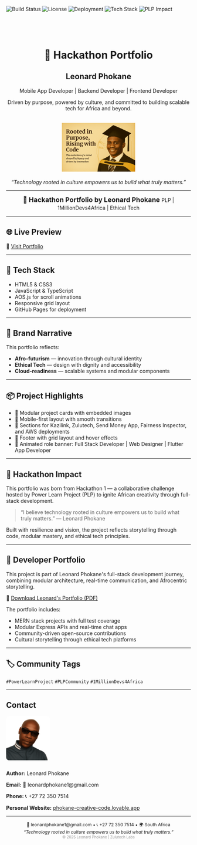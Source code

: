 ![Build Status](https://img.shields.io/badge/build-passing-brightgreen)
![License](https://img.shields.io/badge/license-MIT-blue)
![Deployment](https://img.shields.io/badge/live--demo-available-yellow)
![Tech Stack](https://img.shields.io/badge/techstack-HTML%2FCSS%2FJS%2FTS-informational)
![PLP Impact](https://img.shields.io/badge/PLP-1MillionDevs4Africa-purple)

<!-- Cover Page -->
<div style="text-align: center; margin-top: 100px;">
  <h1>🚀 Hackathon Portfolio</h1>
  <h2>Leonard Phokane</h2>
  <p>Mobile App Developer | Backend Developer | Frontend Developer</p>
  <p>Driven by purpose, powered by culture, and committed to building scalable tech for Africa and beyond.</p>
  <br>
  <img src="assets/hackathon-portfolio.png" alt="Leonard Phokane" width="200"/>
  <br><br>
  <em>“Technology rooted in culture empowers us to build what truly matters.”</em>
</div>

---

<!-- Header -->
<div style="text-align: center; font-size: 18px; font-weight: bold;">
  🚀 Hackathon Portfolio by Leonard Phokane  
  <span style="font-size: 14px; font-weight: normal;">PLP | 1MillionDevs4Africa | Ethical Tech</span>
</div>
<hr>



## 🌐 Live Preview

🔗 [Visit Portfolio](https://leonardphokane.github.io/hackathon-portfolio/)

---

## 🧪 Tech Stack

- HTML5 & CSS3  
- JavaScript & TypeScript  
- AOS.js for scroll animations  
- Responsive grid layout  
- GitHub Pages for deployment

---

## 🎨 Brand Narrative

This portfolio reflects:

- **Afro-futurism** — innovation through cultural identity  
- **Ethical Tech** — design with dignity and accessibility  
- **Cloud-readiness** — scalable systems and modular components

---

## 📦 Project Highlights

- 🔧 Modular project cards with embedded images  
- 📱 Mobile-first layout with smooth transitions  
- 🧠 Sections for Kazilink, Zulutech, Send Money App, Fairness Inspector, and AWS deployments  
- 📄 Footer with grid layout and hover effects  
- 🎯 Animated role banner: Full Stack Developer | Web Designer | Flutter App Developer

---

## 🚀 Hackathon Impact

This portfolio was born from Hackathon 1 — a collaborative challenge hosted by Power Learn Project (PLP) to ignite African creativity through full-stack development.

> “I believe technology rooted in culture empowers us to build what truly matters.” — Leonard Phokane

Built with resilience and vision, the project reflects storytelling through code, modular mastery, and ethical tech principles.

---

## 📁 Developer Portfolio

This project is part of Leonard Phokane's full-stack development journey, combining modular architecture, real-time communication, and Afrocentric storytelling.

📄 [Download Leonard's Portfolio (PDF)](./leonard-portfolio.pdf)

The portfolio includes:
- MERN stack projects with full test coverage
- Modular Express APIs and real-time chat apps
- Community-driven open-source contributions
- Cultural storytelling through ethical tech platforms

---

## 🏷 Community Tags

`#PowerLearnProject` `#PLPCommunity` `#1MillionDevs4Africa`

---

<section id="contact">
  <h2>Contact</h2>
   <!-- 👤 Profile Image -->
  <img src="assets/leonard.png" alt="Leonard Phokane" style="width:120px; height:auto; border-radius:8px; margin-bottom:10px;" />
  <p><strong>Author:</strong> Leonard Phokane</p>
  <p><strong>Email:</strong> 📧 leonardphokane1@gmail.com </p>
  <p><strong>Phone:</strong> 📞 +27 72 350 7514</p>

  <!-- 🌐 Personal Website Link -->
  <p><strong>Personal Website:</strong> 
    <a href="https://phokane-creative-code.lovable.app/" target="_blank">
      phokane-creative-code.lovable.app
    </a>
  </p>
</section>
 

<!-- Footer -->
<hr>
<div style="text-align: center; font-size: 12px;">
  📧 leonardphokane1@gmail.com • 📞 +27 72 350 7514 • 🌍 South Africa  
  <br>
  <em>“Technology rooted in culture empowers us to build what truly matters.”</em>
</div>

<!-- Watermark -->
<div style="text-align: center; font-size: 10px; color: #999;">
  © 2025 Leonard Phokane | Zulutech Labs
</div>






